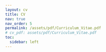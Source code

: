 ```yaml
---
layout: cv
title: CV
nav: true
nav_order: 5
permalink: /assets/pdf/Curriculum_Vitae.pdf
# cv_pdf: assets/pdf/Curriculum_Vitae.pdf
toc:
  sidebar: left
---
```


